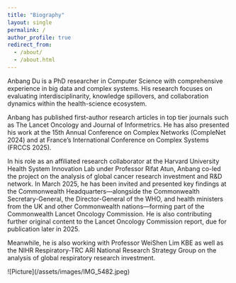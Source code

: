 ```yaml
---
title: "Biography"
layout: single
permalink: /
author_profile: true
redirect_from: 
  - /about/
  - /about.html
---
```

<!-- ![Picture](assets/images/IMG_5482.jpg){: style="float: left; margin: 0 1rem 1rem 0;" } -->

Anbang Du is a PhD researcher in Computer Science with comprehensive experience in big data and complex systems. His research focuses on evaluating interdisciplinarity, knowledge spillovers, and collaboration dynamics within the health-science ecosystem.

Anbang has published first-author research articles in top tier journals such as The Lancet Oncology and Journal of Informetrics. He has also presented his work at the 15th Annual Conference on Complex Networks (CompleNet 2024) and at France’s International Conference on Complex Systems (FRCCS 2025).

In his role as an affiliated research collaborator at the Harvard University Health System Innovation Lab under Professor Rifat Atun, Anbang co-led the project on the analysis of global cancer research investment and R&D network. In March 2025, he has been invited and presented key findings at the Commonwealth Headquarters—alongside the Commonwealth Secretary-General, the Director-General of the WHO, and health ministers from the UK and other Commonwealth nations—forming part of the Commonwealth Lancet Oncology Commission. He is also contributing further original content to the Lancet Oncology Commission report, due for publication later in 2025. 

Meanwhile, he is also working with Professor WeiShen Lim KBE as well as the NIHR Respiratory-TRC ARI National Research Strategy Group on the analysis of global respiratory research investment. 


<div class="gallery" markdown="1">
  ![Picture](/assets/images/IMG_5482.jpeg)
</div>